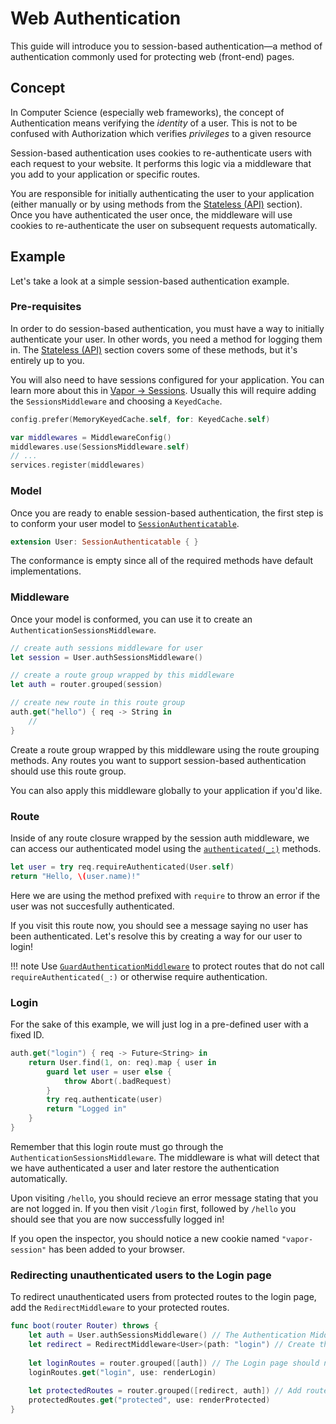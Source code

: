 # Web Authentication

This guide will introduce you to session-based authentication&mdash;a method of authentication commonly used for protecting web (front-end) pages. 

## Concept

In Computer Science (especially web frameworks), the concept of Authentication means verifying the _identity_ of a user. This is not to be confused with Authorization which verifies _privileges_ to a given resource

Session-based authentication uses cookies to re-authenticate users with each request to your website. It performs this logic via a middleware that you add to your application or specific routes.

You are responsible for initially authenticating the user to your application (either manually or by using methods from the [Stateless (API)](api.md) section). Once you have authenticated the user once, the middleware will use cookies to re-authenticate the user on subsequent requests automatically. 

## Example

Let's take a look at a simple session-based authentication example.

### Pre-requisites 

In order to do session-based authentication, you must have a way to initially authenticate your user. In other words, you need a method for logging them in. The [Stateless (API)](api.md) section covers some of these methods, but it's entirely up to you. 

You will also need to have sessions configured for your application. You can learn more about this in [Vapor &rarr; Sessions](../vapor/sessions.md). Usually this will require adding the `SessionsMiddleware` and choosing a `KeyedCache`.

```swift
config.prefer(MemoryKeyedCache.self, for: KeyedCache.self)

var middlewares = MiddlewareConfig()
middlewares.use(SessionsMiddleware.self)
// ...
services.register(middlewares)
```

### Model

Once you are ready to enable session-based authentication, the first step is to conform your user model to [`SessionAuthenticatable`](https://api.vapor.codes/auth/latest/Authentication/Protocols/SessionAuthenticatable.html). 

```swift
extension User: SessionAuthenticatable { }
```

The conformance is empty since all of the required methods have default implementations. 


### Middleware

Once your model is conformed, you can use it to create an `AuthenticationSessionsMiddleware`.

```swift
// create auth sessions middleware for user
let session = User.authSessionsMiddleware()

// create a route group wrapped by this middleware
let auth = router.grouped(session)

// create new route in this route group
auth.get("hello") { req -> String in
    // 
}
```

Create a route group wrapped by this middleware using the route grouping methods. Any routes you want to support session-based authentication should use this route group.

You can also apply this middleware globally to your application if you'd like.

### Route

Inside of any route closure wrapped by the session auth middleware, we can access our authenticated model using the [`authenticated(_:)`](https://api.vapor.codes/auth/latest/Authentication/Extensions/Request.html#/s:5Vapor7RequestC14AuthenticationE13authenticatedxSgxmKAD15AuthenticatableRzlF) methods.

```swift
let user = try req.requireAuthenticated(User.self)
return "Hello, \(user.name)!"
```

Here we are using the method prefixed with `require` to throw an error if the user was not succesfully authenticated. 

If you visit this route now, you should see a message saying no user has been authenticated. Let's resolve this by creating a way for our user to login!

!!! note
    Use [`GuardAuthenticationMiddleware`](https://api.vapor.codes/auth/latest/Authentication/Classes/GuardAuthenticationMiddleware.html) to protect routes that do not call `requireAuthenticated(_:)` or otherwise require authentication.

### Login

For the sake of this example, we will just log in a pre-defined user with a fixed ID.

```swift
auth.get("login") { req -> Future<String> in
    return User.find(1, on: req).map { user in
        guard let user = user else {
            throw Abort(.badRequest)
        }
        try req.authenticate(user)
        return "Logged in"
    }
}
```

Remember that this login route must go through the `AuthenticationSessionsMiddleware`. The middleware is what will detect that we have authenticated a user and later restore the authentication automatically.

Upon visiting `/hello`, you should recieve an error message stating that you are not logged in. If you then visit `/login` first, followed by `/hello` you should see that you are now successfully logged in!

If you open the inspector, you should notice a new cookie named `"vapor-session"` has been added to your browser.

### Redirecting unauthenticated users to the Login page

To redirect unauthenticated users from protected routes to the login page, add the `RedirectMiddleware` to your protected routes.

```swift
func boot(router Router) throws {
    let auth = User.authSessionsMiddleware() // The Authentication Middleware
    let redirect = RedirectMiddleware<User>(path: "login") // Create the redirect middleware providing the path to redirect to (the login page) if the user is not logged in
    
    let loginRoutes = router.grouped([auth]) // The Login page should not be protected
    loginRoutes.get("login", use: renderLogin)
		
    let protectedRoutes = router.grouped([redirect, auth]) // Add routes to this group if they should redirect an unauthenticated user to the loggin page
    protectedRoutes.get("protected", use: renderProtected)
}
```
